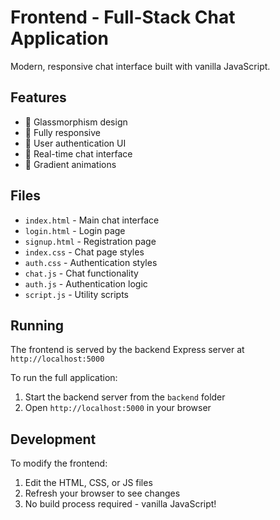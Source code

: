 # Frontend - Full-Stack Chat Application

Modern, responsive chat interface built with vanilla JavaScript.

## Features

- 🎨 Glassmorphism design
- 📱 Fully responsive
- 🔐 User authentication UI
- 💬 Real-time chat interface
- 🌈 Gradient animations

## Files

- `index.html` - Main chat interface
- `login.html` - Login page
- `signup.html` - Registration page
- `index.css` - Chat page styles
- `auth.css` - Authentication styles
- `chat.js` - Chat functionality
- `auth.js` - Authentication logic
- `script.js` - Utility scripts

## Running

The frontend is served by the backend Express server at `http://localhost:5000`

To run the full application:
1. Start the backend server from the `backend` folder
2. Open `http://localhost:5000` in your browser

## Development

To modify the frontend:
1. Edit the HTML, CSS, or JS files
2. Refresh your browser to see changes
3. No build process required - vanilla JavaScript!
